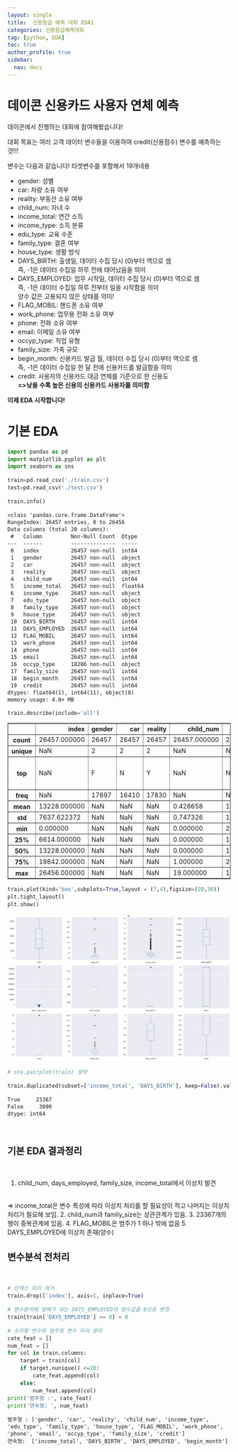 ```yaml
---
layout: single
title:  신용등급 예측 대회 EDA1
categories: 신용등급예측대회
tag: [python, EDA]
toc: true
author_profile: true
sidebar:
  nav: docs
---
```


# 데이콘 신용카드 사용자 연체 예측

데이콘에서 진행하는 대회에 참여해봤습니다!

대회 목표는 여러 고객 데이터 변수들을 이용하여 credit(신용점수) 변수를 예측하는 것!!!

변수는 다음과 같습니다! 타겟변수를 포함해서 19개네용

- gender: 성별
- car: 차량 소유 여부
- reality: 부동산 소유 여부
- child_num: 자녀 수
- income_total: 연간 소득
- income_type: 소득 분류
- edu_type: 교육 수준
- family_type: 결혼 여부
- house_type: 생활 방식
- DAYS_BIRTH: 출생일, 데이터 수집 당시 (0)부터 역으로 셈  <br/> 즉, -1은 데이터 수집일 하루 전에 태어났음을 의미
- DAYS_EMPLOYED: 업무 시작일, 데이터 수집 당시 (0)부터 역으로 셈 <br/> 즉, -1은 데이터 수집일 하루 전부터 일을 시작함을 의미
<br/> 양수 값은 고용되지 않은 상태를 의미!
- FLAG_MOBIL: 핸드폰 소유 여부
- work_phone: 업무용 전화 소유 여부
- phone: 전화 소유 여부
- email: 이메일 소유 여부
- occyp_type: 직업 유형		
- family_size: 가족 규모
- begin_month: 신용카드 발급 월, 데이터 수집 당시 (0)부터 역으로 셈 <br/> 즉, -1은 데이터 수집일 한 달 전에 신용카드를 발급함을 의미
- credit: 사용자의 신용카드 대금 연체를 기준으로 한 신용도<br/>  **=>낮을 수록 높은 신용의 신용카드 사용자를 의미함**


**이제 EDA 시작합니다!**


# 기본 EDA

```python
import pandas as pd
import matplotlib.pyplot as plt
import seaborn as sns
```

```python
train=pd.read_csv('./train.csv')
test=pd.read_csv('./test.csv')
```

```python
train.info()
```

    <class 'pandas.core.frame.DataFrame'>
    RangeIndex: 26457 entries, 0 to 26456
    Data columns (total 20 columns):
     #   Column         Non-Null Count  Dtype  
    ---  ------         --------------  -----  
     0   index          26457 non-null  int64  
     1   gender         26457 non-null  object 
     2   car            26457 non-null  object 
     3   reality        26457 non-null  object 
     4   child_num      26457 non-null  int64  
     5   income_total   26457 non-null  float64
     6   income_type    26457 non-null  object 
     7   edu_type       26457 non-null  object 
     8   family_type    26457 non-null  object 
     9   house_type     26457 non-null  object 
     10  DAYS_BIRTH     26457 non-null  int64  
     11  DAYS_EMPLOYED  26457 non-null  int64  
     12  FLAG_MOBIL     26457 non-null  int64  
     13  work_phone     26457 non-null  int64  
     14  phone          26457 non-null  int64  
     15  email          26457 non-null  int64  
     16  occyp_type     18286 non-null  object 
     17  family_size    26457 non-null  int64  
     18  begin_month    26457 non-null  int64  
     19  credit         26457 non-null  int64  
    dtypes: float64(1), int64(11), object(8)
    memory usage: 4.0+ MB
    


```python
train.describe(include='all')
```




<div>
<style scoped>
    .dataframe tbody tr th:only-of-type {
        vertical-align: middle;
    }

    .dataframe tbody tr th {
        vertical-align: top;
    }

    .dataframe thead th {
        text-align: right;
    }
</style>
<table border="1" class="dataframe">
  <thead>
    <tr style="text-align: right;">
      <th></th>
      <th>index</th>
      <th>gender</th>
      <th>car</th>
      <th>reality</th>
      <th>child_num</th>
      <th>income_total</th>
      <th>income_type</th>
      <th>edu_type</th>
      <th>family_type</th>
      <th>house_type</th>
      <th>DAYS_BIRTH</th>
      <th>DAYS_EMPLOYED</th>
      <th>FLAG_MOBIL</th>
      <th>work_phone</th>
      <th>phone</th>
      <th>email</th>
      <th>occyp_type</th>
      <th>family_size</th>
      <th>begin_month</th>
      <th>credit</th>
    </tr>
  </thead>
  <tbody>
    <tr>
      <th>count</th>
      <td>26457.000000</td>
      <td>26457</td>
      <td>26457</td>
      <td>26457</td>
      <td>26457.000000</td>
      <td>2.645700e+04</td>
      <td>26457</td>
      <td>26457</td>
      <td>26457</td>
      <td>26457</td>
      <td>26457.000000</td>
      <td>26457.000000</td>
      <td>26457.0</td>
      <td>26457.000000</td>
      <td>26457.000000</td>
      <td>26457.000000</td>
      <td>18286</td>
      <td>26457.000000</td>
      <td>26457.000000</td>
      <td>26457.000000</td>
    </tr>
    <tr>
      <th>unique</th>
      <td>NaN</td>
      <td>2</td>
      <td>2</td>
      <td>2</td>
      <td>NaN</td>
      <td>NaN</td>
      <td>5</td>
      <td>5</td>
      <td>5</td>
      <td>6</td>
      <td>NaN</td>
      <td>NaN</td>
      <td>NaN</td>
      <td>NaN</td>
      <td>NaN</td>
      <td>NaN</td>
      <td>18</td>
      <td>NaN</td>
      <td>NaN</td>
      <td>NaN</td>
    </tr>
    <tr>
      <th>top</th>
      <td>NaN</td>
      <td>F</td>
      <td>N</td>
      <td>Y</td>
      <td>NaN</td>
      <td>NaN</td>
      <td>Working</td>
      <td>Secondary / secondary special</td>
      <td>Married</td>
      <td>House / apartment</td>
      <td>NaN</td>
      <td>NaN</td>
      <td>NaN</td>
      <td>NaN</td>
      <td>NaN</td>
      <td>NaN</td>
      <td>Laborers</td>
      <td>NaN</td>
      <td>NaN</td>
      <td>NaN</td>
    </tr>
    <tr>
      <th>freq</th>
      <td>NaN</td>
      <td>17697</td>
      <td>16410</td>
      <td>17830</td>
      <td>NaN</td>
      <td>NaN</td>
      <td>13645</td>
      <td>17995</td>
      <td>18196</td>
      <td>23653</td>
      <td>NaN</td>
      <td>NaN</td>
      <td>NaN</td>
      <td>NaN</td>
      <td>NaN</td>
      <td>NaN</td>
      <td>4512</td>
      <td>NaN</td>
      <td>NaN</td>
      <td>NaN</td>
    </tr>
    <tr>
      <th>mean</th>
      <td>13228.000000</td>
      <td>NaN</td>
      <td>NaN</td>
      <td>NaN</td>
      <td>0.428658</td>
      <td>1.873065e+05</td>
      <td>NaN</td>
      <td>NaN</td>
      <td>NaN</td>
      <td>NaN</td>
      <td>-15958.053899</td>
      <td>59068.750728</td>
      <td>1.0</td>
      <td>0.224742</td>
      <td>0.294251</td>
      <td>0.091280</td>
      <td>NaN</td>
      <td>2.196848</td>
      <td>-26.123294</td>
      <td>1.519560</td>
    </tr>
    <tr>
      <th>std</th>
      <td>7637.622372</td>
      <td>NaN</td>
      <td>NaN</td>
      <td>NaN</td>
      <td>0.747326</td>
      <td>1.018784e+05</td>
      <td>NaN</td>
      <td>NaN</td>
      <td>NaN</td>
      <td>NaN</td>
      <td>4201.589022</td>
      <td>137475.427503</td>
      <td>0.0</td>
      <td>0.417420</td>
      <td>0.455714</td>
      <td>0.288013</td>
      <td>NaN</td>
      <td>0.916717</td>
      <td>16.559550</td>
      <td>0.702283</td>
    </tr>
    <tr>
      <th>min</th>
      <td>0.000000</td>
      <td>NaN</td>
      <td>NaN</td>
      <td>NaN</td>
      <td>0.000000</td>
      <td>2.700000e+04</td>
      <td>NaN</td>
      <td>NaN</td>
      <td>NaN</td>
      <td>NaN</td>
      <td>-25152.000000</td>
      <td>-15713.000000</td>
      <td>1.0</td>
      <td>0.000000</td>
      <td>0.000000</td>
      <td>0.000000</td>
      <td>NaN</td>
      <td>1.000000</td>
      <td>-60.000000</td>
      <td>0.000000</td>
    </tr>
    <tr>
      <th>25%</th>
      <td>6614.000000</td>
      <td>NaN</td>
      <td>NaN</td>
      <td>NaN</td>
      <td>0.000000</td>
      <td>1.215000e+05</td>
      <td>NaN</td>
      <td>NaN</td>
      <td>NaN</td>
      <td>NaN</td>
      <td>-19431.000000</td>
      <td>-3153.000000</td>
      <td>1.0</td>
      <td>0.000000</td>
      <td>0.000000</td>
      <td>0.000000</td>
      <td>NaN</td>
      <td>2.000000</td>
      <td>-39.000000</td>
      <td>1.000000</td>
    </tr>
    <tr>
      <th>50%</th>
      <td>13228.000000</td>
      <td>NaN</td>
      <td>NaN</td>
      <td>NaN</td>
      <td>0.000000</td>
      <td>1.575000e+05</td>
      <td>NaN</td>
      <td>NaN</td>
      <td>NaN</td>
      <td>NaN</td>
      <td>-15547.000000</td>
      <td>-1539.000000</td>
      <td>1.0</td>
      <td>0.000000</td>
      <td>0.000000</td>
      <td>0.000000</td>
      <td>NaN</td>
      <td>2.000000</td>
      <td>-24.000000</td>
      <td>2.000000</td>
    </tr>
    <tr>
      <th>75%</th>
      <td>19842.000000</td>
      <td>NaN</td>
      <td>NaN</td>
      <td>NaN</td>
      <td>1.000000</td>
      <td>2.250000e+05</td>
      <td>NaN</td>
      <td>NaN</td>
      <td>NaN</td>
      <td>NaN</td>
      <td>-12446.000000</td>
      <td>-407.000000</td>
      <td>1.0</td>
      <td>0.000000</td>
      <td>1.000000</td>
      <td>0.000000</td>
      <td>NaN</td>
      <td>3.000000</td>
      <td>-12.000000</td>
      <td>2.000000</td>
    </tr>
    <tr>
      <th>max</th>
      <td>26456.000000</td>
      <td>NaN</td>
      <td>NaN</td>
      <td>NaN</td>
      <td>19.000000</td>
      <td>1.575000e+06</td>
      <td>NaN</td>
      <td>NaN</td>
      <td>NaN</td>
      <td>NaN</td>
      <td>-7705.000000</td>
      <td>365243.000000</td>
      <td>1.0</td>
      <td>1.000000</td>
      <td>1.000000</td>
      <td>1.000000</td>
      <td>NaN</td>
      <td>20.000000</td>
      <td>0.000000</td>
      <td>2.000000</td>
    </tr>
  </tbody>
</table>
</div>

```python
train.plot(kind='box',subplots=True,layout = (7,4),figsize=(20,30))
plt.tight_layout()
plt.show()
```

![png](/assets/images/credit_predict/output_8_0.png)
    

```python
# sns.pairplot(train) 생략
```

```python
train.duplicated(subset=['income_total', 'DAYS_BIRTH'], keep=False).value_counts()
```

    True     23367
    False     3090
    dtype: int64

<br/>

## 기본 EDA 결과정리

<br/>

1. child_num, days_employed, family_size, income_total에서 이상치 발견
<br/>
=> income_total은 변수 특성에 따라 이상치 처리를 할 필요성이 적고 나머지는 이상치 처리가 필요해 보임.
2. child_num과 family_size는 상관관계가 있음.
3. 23367개의 행이 중복관계에 있음.
4. FLAG_MOBIL은 범주가 1 하나 밖에 없음
5. DAYS_EMPLOYED에 이상치 존재(양수)


## 변수분석 전처리

<br/>

```python
# 인덱스 미리 제거
train.drop(['index'], axis=1, inplace=True)
```


```python
# 변수분석에 방해가 되는 DAYS_EMPLOYED의 양수값을 0으로 변경
train[train['DAYS_EMPLOYED'] >= 0] = 0
```


```python
# 숫자형 변수와 범주형 변수 미리 분리
cate_feat = []
num_feat = []
for col in train.columns:
    target = train[col]
    if target.nunique() <=20:
        cate_feat.append(col)
    else:
        num_feat.append(col)
print('범주형 :', cate_feat)
print('연속형: ', num_feat)
```

    범주형 : ['gender', 'car', 'reality', 'child_num', 'income_type', 'edu_type', 'family_type', 'house_type', 'FLAG_MOBIL', 'work_phone', 'phone', 'email', 'occyp_type', 'family_size', 'credit']
    연속형:  ['income_total', 'DAYS_BIRTH', 'DAYS_EMPLOYED', 'begin_month']
    